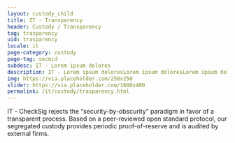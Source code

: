 ```yaml
---
layout: custody_child
title: IT - Transparency
header: Custody / Transparency
tag: trasparency
uid: trasparency
locale: it
page-category: custody
page-tag: secmid
subdesc: IT - Lorem ipsum dolores
description: IT - Lorem ipsum doloresLorem ipsum doloresLorem ipsum doloresLorem ipsum doloresLorem ipsum doloresLorem ipsum doloresLorem ipsum doloresLorem ipsum doloresLorem ipsum doloresLorem ipsum doloresLorem ipsum doloresLorem ipsum doloresLorem ipsum doloresLorem ipsum doloresLorem ipsum doloresLorem ipsum doloresLorem ipsum dolores
img: https://via.placeholder.com/250x250
slider: https://via.placeholder.com/1600x400
permalink: /it/custody/trasparency.html
---
```


IT - CheckSig rejects the “security-by-obscurity” paradigm in favor of a transparent process. Based on a peer-reviewed open standard protocol, our segregated custody provides periodic proof-of-reserve and is audited by external firms.
